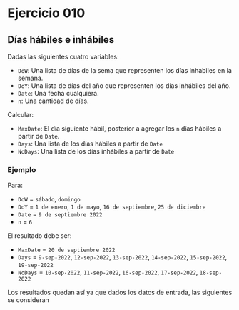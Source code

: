 # Ejercicio **010**

## Días hábiles e inhábiles

Dadas las siguientes cuatro variables:

* `DoW`: Una lista de días de la sema que representen los días inhabiles en la semana.
* `DoY`: Una lista de días del año que representen los días inhábiles del año.
* `Date`: Una fecha cualquiera.
* `n`: Una cantidad de días.

Calcular:

* `MaxDate`: El día siguiente hábil, posterior a agregar los `n` días hábiles a partir de `Date`.
* `Days`: Una lista de los días hábiles a partir de `Date`
* `NoDays`: Una lista de los días inhábiles a partir de `Date`

### Ejemplo

Para:

* `DoW` = `sábado`, `domingo`
* `DoY` =  `1 de enero`, `1 de mayo`, `16 de septiembre`, `25 de diciembre`
* `Date` = `9 de septiembre 2022`
* `n` = `6`

El resultado debe ser:

* `MaxDate` = `20 de septiembre 2022`
* `Days` = `9-sep-2022`, `12-sep-2022`, `13-sep-2022`, `14-sep-2022`, `15-sep-2022`, `19-sep-2022`
* `NoDays` = `10-sep-2022`, `11-sep-2022`, `16-sep-2022`, `17-sep-2022`, `18-sep-2022`

Los resultados quedan así ya que dados los datos de entrada, las siguientes se consideran